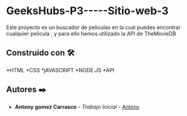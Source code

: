 # GeeksHubs-P3-----Sitio-web-3
Este proyecto es un buscador de peliculas en la cual puedes encontrar cualquier pelicula , y para ello hemos utilizado la API de  TheMovieDB


## Construido con 🛠️

*HTML
*CSS
*jAVASCRIPT
*NODE.JS
*API 


## Autores ✒️


* **Antony gomez Carrasco** - *Trabajo Inicial* - [Antony](https://github.com/antony0110)
